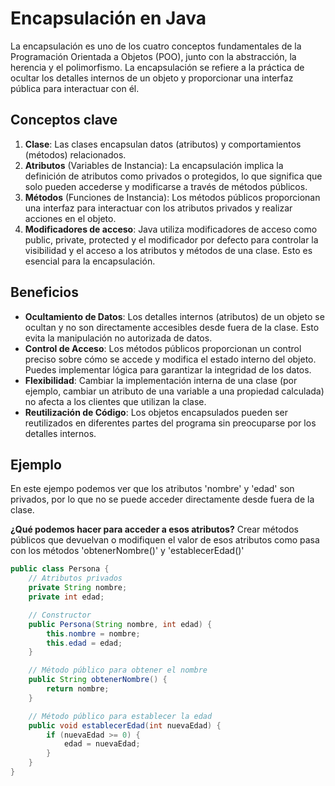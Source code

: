 # Encapsulación en Java

La encapsulación es uno de los cuatro conceptos fundamentales de la Programación Orientada a Objetos (POO), junto con la abstracción, la herencia y el polimorfismo. La encapsulación se refiere a la práctica de ocultar los detalles internos de un objeto y proporcionar una interfaz pública para interactuar con él.

## Conceptos clave

1. **Clase**: Las clases encapsulan datos (atributos) y comportamientos (métodos) relacionados.
2. **Atributos** (Variables de Instancia): La encapsulación implica la definición de atributos como privados o protegidos, lo que significa que solo pueden accederse y modificarse a través de métodos públicos.
3. **Métodos** (Funciones de Instancia): Los métodos públicos proporcionan una interfaz para interactuar con los atributos privados y realizar acciones en el objeto.
4. **Modificadores de acceso**: Java utiliza modificadores de acceso como public, private, protected y el modificador por defecto para controlar la visibilidad y el acceso a los atributos y métodos de una clase. Esto es esencial para la encapsulación.

## Beneficios

* **Ocultamiento de Datos**: Los detalles internos (atributos) de un objeto se ocultan y no son directamente accesibles desde fuera de la clase. Esto evita la manipulación no autorizada de datos.
* **Control de Acceso**: Los métodos públicos proporcionan un control preciso sobre cómo se accede y modifica el estado interno del objeto. Puedes implementar lógica para garantizar la integridad de los datos.
* **Flexibilidad**: Cambiar la implementación interna de una clase (por ejemplo, cambiar un atributo de una variable a una propiedad calculada) no afecta a los clientes que utilizan la clase.
* **Reutilización de Código**: Los objetos encapsulados pueden ser reutilizados en diferentes partes del programa sin preocuparse por los detalles internos.

## Ejemplo

En este ejempo podemos ver que los atributos 'nombre' y 'edad' son privados, por lo que no se puede acceder directamente desde fuera de la clase.

**¿Qué podemos hacer para acceder a esos atributos?** Crear métodos públicos que devuelvan o modifiquen el valor de esos atributos como pasa con los métodos 'obtenerNombre()' y 'establecerEdad()'

```java
public class Persona {
    // Atributos privados
    private String nombre;
    private int edad;

    // Constructor
    public Persona(String nombre, int edad) {
        this.nombre = nombre;
        this.edad = edad;
    }

    // Método público para obtener el nombre
    public String obtenerNombre() {
        return nombre;
    }

    // Método público para establecer la edad
    public void establecerEdad(int nuevaEdad) {
        if (nuevaEdad >= 0) {
            edad = nuevaEdad;
        }
    }
}
```
